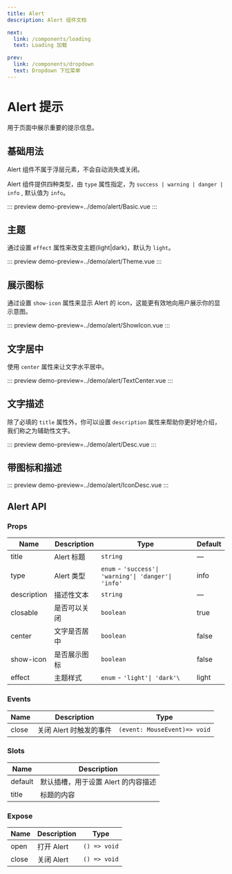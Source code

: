 ```yaml
---
title: Alert
description: Alert 组件文档

next:
  link: /components/loading
  text: Loading 加载

prev:
  link: /components/dropdown
  text: Dropdown 下拉菜单
---
```


# Alert 提示

用于页面中展示重要的提示信息。

## 基础用法

Alert 组件不属于浮层元素，不会自动消失或关闭。

Alert 组件提供四种类型，由 `type` 属性指定，为 `success | warning | danger | info` , 默认值为 `info`。

::: preview
demo-preview=../demo/alert/Basic.vue
:::

## 主题

通过设置 `effect` 属性来改变主题(light|dark)，默认为 `light`。

::: preview
demo-preview=../demo/alert/Theme.vue
:::

## 展示图标

通过设置 `show-icon` 属性来显示 Alert 的 icon，这能更有效地向用户展示你的显示意图。

::: preview
demo-preview=../demo/alert/ShowIcon.vue
:::

## 文字居中

使用 `center` 属性来让文字水平居中。

::: preview
demo-preview=../demo/alert/TextCenter.vue
:::

## 文字描述

除了必填的 `title` 属性外，你可以设置 `description` 属性来帮助你更好地介绍，我们称之为辅助性文字。

::: preview
demo-preview=../demo/alert/Desc.vue
:::

## 带图标和描述

::: preview
demo-preview=../demo/alert/IconDesc.vue
:::

## Alert API

### Props

| Name        | Description  | Type                                                 | Default |
| ----------- | ------------ | ---------------------------------------------------- | ------- |
| title       | Alert 标题   | `string`                                             | —       |
| type        | Alert 类型   | `enum` - `'success'\| 'warning'\| 'danger'\| 'info'` | info    |
| description | 描述性文本   | `string`                                             | —       |
| closable    | 是否可以关闭 | `boolean`                                            | true    |
| center      | 文字是否居中 | `boolean`                                            | false   |
| show-icon   | 是否展示图标 | `boolean`                                            | false   |
| effect      | 主题样式     | `enum` - `'light'\| 'dark'\`                         | light   |

### Events

| Name  | Description             | Type                         |
| ----- | ----------------------- | ---------------------------- |
| close | 关闭 Alert 时触发的事件 | `(event: MouseEvent)=> void` |

### Slots

| Name    | Description                         |
| ------- | ----------------------------------- |
| default | 默认插槽，用于设置 Alert 的内容描述 |
| title   | 标题的内容                          |

### Expose

| Name  | Description | Type         |
| ----- | ----------- | ------------ |
| open  | 打开 Alert  | `() => void` |
| close | 关闭 Alert  | `() => void` |
